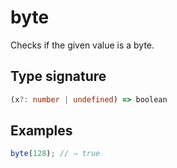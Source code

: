 # byte

Checks if the given value is a byte.

## Type signature

<!-- prettier-ignore-start -->
```typescript
(x?: number | undefined) => boolean
```
<!-- prettier-ignore-end -->

## Examples

<!-- prettier-ignore-start -->
```javascript
byte(128); // ⇒ true
```
<!-- prettier-ignore-end -->
